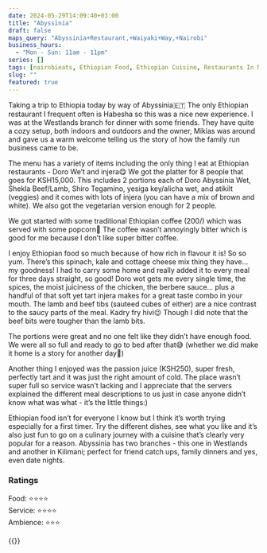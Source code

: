 ```yaml
---
date: 2024-05-29T14:09:40+03:00
title: "Abyssinia"
draft: false
maps_query: "Abyssinia+Restaurant,+Waiyaki+Way,+Nairobi"
business_hours:
  - "Mon - Sun: 11am - 11pm"
series: []
tags: [nairobieats, Ethiopian Food, Ethiopian Cuisine, Restaurants In Nairobi]
slug: ""
featured: true
---
```


Taking a trip to Ethiopia today by way of Abyssinia🇪🇹 The only Ethiopian restaurant I frequent often is Habesha so this was a nice new experience. I was at the Westlands branch for dinner with some friends. They have quite a cozy setup, both indoors and outdoors and the owner, Mikias was around and gave us a warm welcome telling us the story of how the family run business came to be.

The menu has a variety of items including the only thing I eat at Ethiopian restaurants - Doro We’t and injera😋 We got the platter for 8 people that goes for KSH15,000. This includes 2 portions each of Doro Abyssinia Wet, Shekla Beef/Lamb, Shiro Tegamino, yesiga key/alicha wet, and atikilt (veggies) and it comes with lots of injera (you can have a mix of brown and white). We also got the vegetarian version enough for 2 people.

We got started with some traditional Ethiopian coffee (200/) which was served with some popcorn🍿 The coffee wasn’t annoyingly bitter which is good for me because I don’t like super bitter coffee.

I enjoy Ethiopian food so much because of how rich in flavour it is! So so yum. There’s this spinach, kale and cottage cheese mix thing they have… my goodness! I had to carry some home and really added it to every meal for three days straight, so good! Doro wot gets me every single time, the spices, the moist juiciness of the chicken, the berbere sauce… plus a handful of that soft yet tart injera makes for a great taste combo in your mouth. The lamb and beef tibs (sauteed cubes of either) are a nice contrast to the saucy parts of the meal. Kadry fry hivi😉 Though I did note that the beef bits were tougher than the lamb bits.

The portions were great and no one felt like they didn’t have enough food. We were all so full and ready to go to bed after that😅 (whether we did make it home is a story for another day🫣)

Another thing I enjoyed was the passion juice (KSH250), super fresh, perfectly tart and it was just the right amount of cold. The place wasn’t super full so service wasn’t lacking and I appreciate that the servers explained the different meal descriptions to us just in case anyone didn’t know what was what - it’s the little things:)

Ethiopian food isn’t for everyone I know but I think it’s worth trying especially for a first timer. Try the different dishes, see what you like and it’s also just fun to go on a culinary journey with a cuisine that’s clearly very popular for a reason. Abyssinia has two branches - this one in Westlands and another in Kilimani; perfect for friend catch ups, family dinners and yes, even date nights.

### Ratings

Food: ⭐️⭐️⭐️⭐️<br>
Service: ⭐️⭐️⭐️⭐️<br>
Ambience: ⭐️⭐️⭐️<br>

{{<remote-image-gallery key="abyssinia">}}
